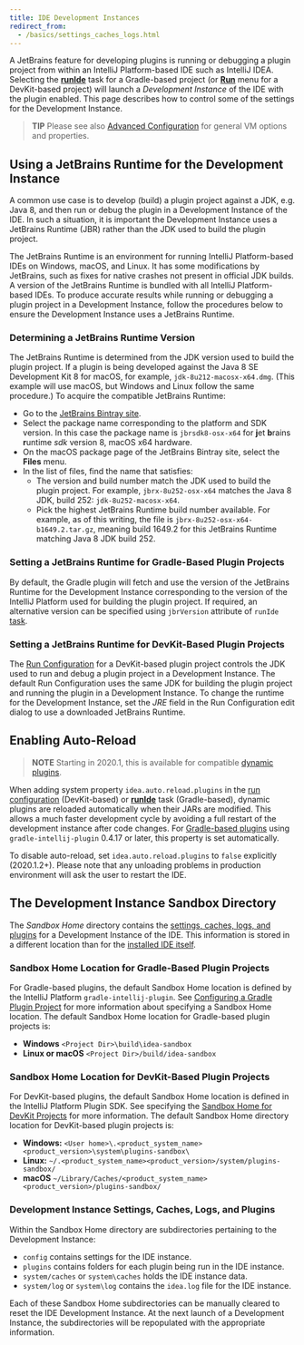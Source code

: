 ```yaml
---
title: IDE Development Instances
redirect_from:
  - /basics/settings_caches_logs.html
---
```

<!-- Copyright 2000-2020 JetBrains s.r.o. and other contributors. Use of this source code is governed by the Apache 2.0 license that can be found in the LICENSE file. -->

A JetBrains feature for developing plugins is running or debugging a plugin project from within an IntelliJ Platform-based IDE such as IntelliJ IDEA. 
Selecting the [**runIde**](/tutorials/build_system/prerequisites.md#running-a-simple-gradle-based-intellij-platform-plugin) task for a Gradle-based project (or [**Run**](getting_started/running_and_debugging_a_plugin.md) menu for a DevKit-based project) will launch a _Development Instance_ of the IDE with the plugin enabled.
This page describes how to control some of the settings for the Development Instance.
                                            
> **TIP** Please see also [Advanced Configuration](https://www.jetbrains.com/help/idea/tuning-the-ide.html) for general VM options and properties.

## Using a JetBrains Runtime for the Development Instance
A common use case is to develop (build) a plugin project against a JDK, e.g. Java 8, and then run or debug the plugin in a Development Instance of the IDE.
In such a situation, it is important the Development Instance uses a JetBrains Runtime (JBR) rather than the JDK used to build the plugin project.

The JetBrains Runtime is an environment for running IntelliJ Platform-based IDEs on Windows, macOS, and Linux. 
It has some modifications by JetBrains, such as fixes for native crashes not present in official JDK builds.
A version of the JetBrains Runtime is bundled with all IntelliJ Platform-based IDEs.
To produce accurate results while running or debugging a plugin project in a Development Instance, follow the procedures below to ensure the Development Instance uses a JetBrains Runtime.

### Determining a JetBrains Runtime Version
The JetBrains Runtime is determined from the JDK version used to build the plugin project.
If a plugin is being developed against the Java 8 SE Development Kit 8 for macOS, for example, `jdk-8u212-macosx-x64.dmg`.
(This example will use macOS, but Windows and Linux follow the same procedure.)
To acquire the compatible JetBrains Runtime:
* Go to the [JetBrains Bintray site](https://bintray.com/jetbrains/intellij-jbr).
* Select the package name corresponding to the platform and SDK version.
  In this case the package name is `jbrsdk8-osx-x64` for **j**et **b**rains **r**untime _sdk_ version 8, macOS x64 hardware.
* On the macOS package page of the JetBrains Bintray site, select the **Files** menu.
* In the list of files, find the name that satisfies:
  * The version and build number match the JDK used to build the plugin project.
    For example, `jbrx-8u252-osx-x64` matches the Java 8 JDK, build 252: `jdk-8u252-macosx-x64`.
  * Pick the highest JetBrains Runtime build number available.
    For example, as of this writing, the file is `jbrx-8u252-osx-x64-b1649.2.tar.gz`, meaning build 1649.2 for this JetBrains Runtime matching Java 8 JDK build 252.

### Setting a JetBrains Runtime for Gradle-Based Plugin Projects
By default, the Gradle plugin will fetch and use the version of the JetBrains Runtime for the Development Instance corresponding to the version of the IntelliJ Platform used for building the plugin project.
If required, an alternative version can be specified using `jbrVersion` attribute of `runIde` [task](https://github.com/JetBrains/gradle-intellij-plugin/#running-dsl).

### Setting a JetBrains Runtime for DevKit-Based Plugin Projects
The [Run Configuration](https://www.jetbrains.com/help/idea/run-debug-configuration.html) for a DevKit-based plugin project controls the JDK used to run and debug a plugin project in a Development Instance.
The default Run Configuration uses the same JDK for building the plugin project and running the plugin in a Development Instance.
To change the runtime for the Development Instance, set the _JRE_ field in the Run Configuration edit dialog to use a downloaded JetBrains Runtime.


## Enabling Auto-Reload
> **NOTE** Starting in 2020.1, this is available for compatible [dynamic plugins](/basics/plugin_structure/dynamic_plugins.md).

When adding system property `idea.auto.reload.plugins` in the [run configuration](getting_started/running_and_debugging_a_plugin.md) (DevKit-based) or [**runIde**](/tutorials/build_system/prerequisites.md#running-a-simple-gradle-based-intellij-platform-plugin) task (Gradle-based), dynamic plugins are reloaded automatically when their JARs are modified.
This allows a much faster development cycle by avoiding a full restart of the development instance after code changes.
For [Gradle-based plugins](/tutorials/build_system/prerequisites.md) using `gradle-intellij-plugin` 0.4.17 or later, this property is set automatically.

To disable auto-reload, set `idea.auto.reload.plugins` to `false` explicitly (2020.1.2+). Please note that any unloading problems in production environment will ask the user to restart the IDE.


## The Development Instance Sandbox Directory 
The _Sandbox Home_ directory contains the [settings, caches, logs, and plugins](#development-instance-settings-caches-logs-and-plugins) for a Development Instance of the IDE. 
This information is stored in a different location than for the [installed IDE itself](https://intellij-support.jetbrains.com/hc/en-us/articles/206544519-Directories-used-by-the-IDE-to-store-settings-caches-plugins-and-logs).

### Sandbox Home Location for Gradle-Based Plugin Projects
For Gradle-based plugins, the default Sandbox Home location is defined by the IntelliJ Platform `gradle-intellij-plugin`. 
See [Configuring a Gradle Plugin Project](/tutorials/build_system/prerequisites.md) for more information about specifying a Sandbox Home location. 
The default Sandbox Home location for Gradle-based plugin projects is:
* **Windows** `<Project Dir>\build\idea-sandbox`
* **Linux or macOS** `<Project Dir>/build/idea-sandbox`

### Sandbox Home Location for DevKit-Based Plugin Projects
For DevKit-based plugins, the default Sandbox Home location is defined in the IntelliJ Platform Plugin SDK. 
See specifying the [Sandbox Home for DevKit Projects](/basics/getting_started/setting_up_environment.md) for more information.
The default Sandbox Home directory location for DevKit-based plugin projects is:  
* **Windows:** `<User home>\.<product_system_name><product_version>\system\plugins-sandbox\`
* **Linux:** `~/.<product_system_name><product_version>/system/plugins-sandbox/`
* **macOS** `~/Library/Caches/<product_system_name><product_version>/plugins-sandbox/`

### Development Instance Settings, Caches, Logs, and Plugins
Within the Sandbox Home directory are subdirectories pertaining to the Development Instance:
* `config` contains settings for the IDE instance.
* `plugins` contains folders for each plugin being run in the IDE instance. 
* `system/caches` or `system\caches` holds the IDE instance data.
* `system/log` or `system\log` contains the `idea.log` file for the IDE instance.

Each of these Sandbox Home subdirectories can be manually cleared to reset the IDE Development Instance. 
At the next launch of a Development Instance, the subdirectories will be repopulated with the appropriate information.
